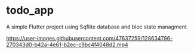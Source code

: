 # todo_app

A simple Flutter project using
 Sqflite database and bloc state managment.


https://user-images.githubusercontent.com/47637259/128634786-270343d0-b42a-4e61-b2ec-c9bc4f4048d2.mp4


